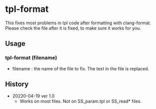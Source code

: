 # tpl-format
 This fixes most problems in tpl code after formatting with clang-format. Please check the file after it is fixed, to make sure it works for you.

 ## Usage
 ### tpl-format (filename)
  - filename : the name of the file to fix. The text in the file is replaced.

## History


  - 20220-04-19 ver 1.0
    - Works on most files. Not on SS_param.tpl or SS_read* files.
